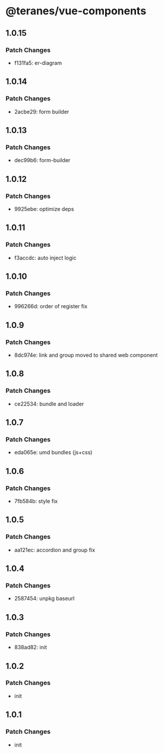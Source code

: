# @teranes/vue-components

## 1.0.15

### Patch Changes

- f131fa5: er-diagram

## 1.0.14

### Patch Changes

- 2acbe29: form builder

## 1.0.13

### Patch Changes

- dec99b6: form-builder

## 1.0.12

### Patch Changes

- 9925ebe: optimize deps

## 1.0.11

### Patch Changes

- f3accdc: auto inject logic

## 1.0.10

### Patch Changes

- 996266d: order of register fix

## 1.0.9

### Patch Changes

- 8dc974e: link and group moved to shared web component

## 1.0.8

### Patch Changes

- ce22534: bundle and loader

## 1.0.7

### Patch Changes

- eda065e: umd bundles (js+css)

## 1.0.6

### Patch Changes

- 7fb584b: style fix

## 1.0.5

### Patch Changes

- aa121ec: accordion and group fix

## 1.0.4

### Patch Changes

- 2587454: unpkg baseurl

## 1.0.3

### Patch Changes

- 838ad82: init

## 1.0.2

### Patch Changes

- init

## 1.0.1

### Patch Changes

- init
